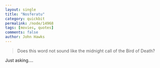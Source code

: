 ```yaml
---
layout: single 
title: "Nosferatu" 
category: quickbit
permalink: /node/14968
tags: [movies, quotes] 
comments: false 
author: John Hawks 
---
```


<blockquote>Does this word not sound like the midnight call of the Bird of Death?</blockquote>

Just asking....



